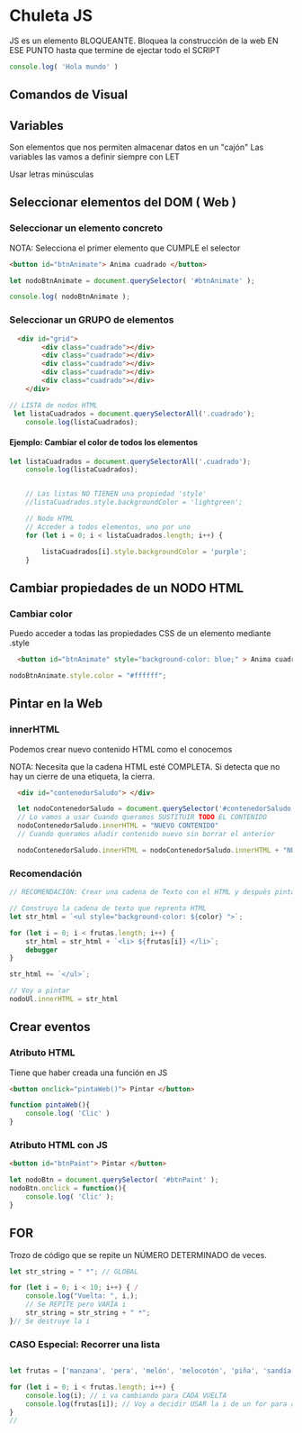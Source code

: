 # Chuleta JS

JS es un elemento BLOQUEANTE. Bloquea la construcción de la web EN ESE PUNTO hasta que termine de ejectar todo el SCRIPT


```js
console.log( 'Hola mundo' ) 
```

## Comandos de Visual


## Variables
Son elementos que nos permiten almacenar datos en un "cajón"
Las variables las vamos a definir siempre con LET

Usar letras minúsculas

## Seleccionar elementos del DOM ( Web )

### Seleccionar un elemento concreto  
NOTA: Selecciona el primer elemento que CUMPLE el selector
```html
<button id="btnAnimate"> Anima cuadrado </button>
```

```js
let nodoBtnAnimate = document.querySelector( '#btnAnimate' );

console.log( nodoBtnAnimate );
```
### Seleccionar un GRUPO de elementos

```html
  <div id="grid">
        <div class="cuadrado"></div>
        <div class="cuadrado"></div>
        <div class="cuadrado"></div>
        <div class="cuadrado"></div>
        <div class="cuadrado"></div>
    </div>
```

```js
// LISTA de nodos HTML
 let listaCuadrados = document.querySelectorAll('.cuadrado');
    console.log(listaCuadrados);
```

#### Ejemplo: Cambiar el color de todos los elementos

```js
let listaCuadrados = document.querySelectorAll('.cuadrado');
    console.log(listaCuadrados);


    // Las listas NO TIENEN una propiedad 'style'
    //listaCuadrados.style.backgroundColor = 'lightgreen';

    // Nodo HTML
    // Acceder a todos elementos, uno por uno
    for (let i = 0; i < listaCuadrados.length; i++) {

        listaCuadrados[i].style.backgroundColor = 'purple';
    }
```






## Cambiar propiedades de un NODO HTML

### Cambiar color

Puedo acceder a todas las propiedades CSS de un elemento mediante .style
```html
  <button id="btnAnimate" style="background-color: blue;" > Anima cuadrado </button>
```
```js
nodoBtnAnimate.style.color = "#ffffff";

```

## Pintar en la Web

### innerHTML
Podemos crear nuevo contenido HTML como el conocemos

NOTA: Necesita que la cadena HTML esté COMPLETA. Si detecta que no hay un cierre de una etiqueta, la cierra.
```html
  <div id="contenedorSaludo"> </div>
```

```js
  let nodoContenedorSaludo = document.querySelector('#contenedorSaludo');
  // Lo vamos a usar Cuando queramos SUSTITUIR TODO EL CONTENIDO
  nodoContenedorSaludo.innerHTML = "NUEVO CONTENIDO"
  // Cuando queramos añadir contenido nuevo sin borrar el anterior

  nodoContenedorSaludo.innerHTML = nodoContenedorSaludo.innerHTML + "NUEVO CONTENIDO"

```
### Recomendación
```js
// RECOMENDACIÓN: Crear una cadena de Texto con el HTML y después pintarlo

// Construyo la cadena de texto que reprenta HTML
let str_html = `<ul style="background-color: ${color} ">`;

for (let i = 0; i < frutas.length; i++) {
    str_html = str_html + `<li> ${frutas[i]} </li>`;
    debugger
}

str_html += `</ul>`;

// Voy a pintar
nodoUl.innerHTML = str_html
```

## Crear eventos

### Atributo HTML
Tiene que haber creada una función en JS

```html
<button onclick="pintaWeb()"> Pintar </button>
```
```js
function pintaWeb(){
    console.log( 'Clic' )
}
```

### Atributo HTML con JS
```html
<button id="btnPaint"> Pintar </button>
```
```js
let nodoBtn = document.querySelector( '#btnPaint' );
nodoBtn.onclick = function(){
    console.log( 'Clic' );
}
```

## FOR
Trozo de código que se repite un NÚMERO DETERMINADO de veces.

```js
let str_string = " *"; // GLOBAL

for (let i = 0; i < 10; i++) { /
    console.log("Vuelta: ", i,);
    // Se REPITE pero VARÍA i
    str_string = str_string + " *";
}// Se destruye la i

```

### CASO Especial: Recorrer una lista

```js

let frutas = ['manzana', 'pera', 'melón', 'melocotón', 'piña', 'sandía'];

for (let i = 0; i < frutas.length; i++) {
    console.log(i); // i va cambiando para CADA VUELTA
    console.log(frutas[i]); // Voy a decidir USAR la i de un for para acceder a cada elemento de la lista
}
//
```



